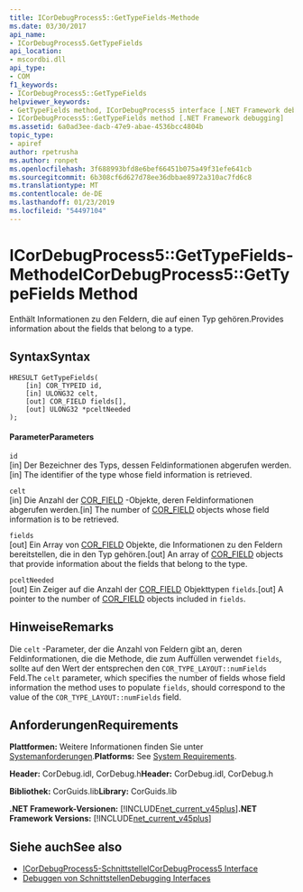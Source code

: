 ```yaml
---
title: ICorDebugProcess5::GetTypeFields-Methode
ms.date: 03/30/2017
api_name:
- ICorDebugProcess5.GetTypeFields
api_location:
- mscordbi.dll
api_type:
- COM
f1_keywords:
- ICorDebugProcess5::GetTypeFields
helpviewer_keywords:
- GetTypeFields method, ICorDebugProcess5 interface [.NET Framework debugging]
- ICorDebugProcess5::GetTypeFields method [.NET Framework debugging]
ms.assetid: 6a0ad3ee-dacb-47e9-abae-4536bcc4804b
topic_type:
- apiref
author: rpetrusha
ms.author: ronpet
ms.openlocfilehash: 3f688993bfd8e6bef66451b075a49f31efe641cb
ms.sourcegitcommit: 6b308cf6d627d78ee36dbbae8972a310ac7fd6c8
ms.translationtype: MT
ms.contentlocale: de-DE
ms.lasthandoff: 01/23/2019
ms.locfileid: "54497104"
---
```

# <a name="icordebugprocess5gettypefields-method"></a><span data-ttu-id="f22de-102">ICorDebugProcess5::GetTypeFields-Methode</span><span class="sxs-lookup"><span data-stu-id="f22de-102">ICorDebugProcess5::GetTypeFields Method</span></span>
<span data-ttu-id="f22de-103">Enthält Informationen zu den Feldern, die auf einen Typ gehören.</span><span class="sxs-lookup"><span data-stu-id="f22de-103">Provides information about the fields that belong to a type.</span></span>  
  
## <a name="syntax"></a><span data-ttu-id="f22de-104">Syntax</span><span class="sxs-lookup"><span data-stu-id="f22de-104">Syntax</span></span>  
  
```  
HRESULT GetTypeFields(  
    [in] COR_TYPEID id,  
    [in] ULONG32 celt,  
    [out] COR_FIELD fields[],   
    [out] ULONG32 *pceltNeeded  
);  
```  
  
#### <a name="parameters"></a><span data-ttu-id="f22de-105">Parameter</span><span class="sxs-lookup"><span data-stu-id="f22de-105">Parameters</span></span>  
 `id`  
 <span data-ttu-id="f22de-106">[in] Der Bezeichner des Typs, dessen Feldinformationen abgerufen werden.</span><span class="sxs-lookup"><span data-stu-id="f22de-106">[in] The identifier of the type whose field information is retrieved.</span></span>  
  
 `celt`  
 <span data-ttu-id="f22de-107">[in] Die Anzahl der [COR_FIELD](../../../../docs/framework/unmanaged-api/debugging/cor-field-structure.md) -Objekte, deren Feldinformationen abgerufen werden.</span><span class="sxs-lookup"><span data-stu-id="f22de-107">[in] The number of [COR_FIELD](../../../../docs/framework/unmanaged-api/debugging/cor-field-structure.md) objects whose field information is to be retrieved.</span></span>  
  
 `fields`  
 <span data-ttu-id="f22de-108">[out] Ein Array von [COR_FIELD](../../../../docs/framework/unmanaged-api/debugging/cor-field-structure.md) Objekte, die Informationen zu den Feldern bereitstellen, die in den Typ gehören.</span><span class="sxs-lookup"><span data-stu-id="f22de-108">[out] An array of [COR_FIELD](../../../../docs/framework/unmanaged-api/debugging/cor-field-structure.md) objects that provide information about the fields that belong to the type.</span></span>  
  
 `pceltNeeded`  
 <span data-ttu-id="f22de-109">[out] Ein Zeiger auf die Anzahl der [COR_FIELD](../../../../docs/framework/unmanaged-api/debugging/cor-field-structure.md) Objekttypen `fields`.</span><span class="sxs-lookup"><span data-stu-id="f22de-109">[out] A pointer to the number of [COR_FIELD](../../../../docs/framework/unmanaged-api/debugging/cor-field-structure.md) objects included in `fields`.</span></span>  
  
## <a name="remarks"></a><span data-ttu-id="f22de-110">Hinweise</span><span class="sxs-lookup"><span data-stu-id="f22de-110">Remarks</span></span>  
 <span data-ttu-id="f22de-111">Die `celt` -Parameter, der die Anzahl von Feldern gibt an, deren Feldinformationen, die die Methode, die zum Auffüllen verwendet `fields`, sollte auf den Wert der entsprechen den `COR_TYPE_LAYOUT::numFields` Feld.</span><span class="sxs-lookup"><span data-stu-id="f22de-111">The `celt` parameter, which specifies the number of fields whose field information the method uses to populate `fields`, should correspond to the value of the `COR_TYPE_LAYOUT::numFields` field.</span></span>  
  
## <a name="requirements"></a><span data-ttu-id="f22de-112">Anforderungen</span><span class="sxs-lookup"><span data-stu-id="f22de-112">Requirements</span></span>  
 <span data-ttu-id="f22de-113">**Plattformen:** Weitere Informationen finden Sie unter [Systemanforderungen](../../../../docs/framework/get-started/system-requirements.md).</span><span class="sxs-lookup"><span data-stu-id="f22de-113">**Platforms:** See [System Requirements](../../../../docs/framework/get-started/system-requirements.md).</span></span>  
  
 <span data-ttu-id="f22de-114">**Header:** CorDebug.idl, CorDebug.h</span><span class="sxs-lookup"><span data-stu-id="f22de-114">**Header:** CorDebug.idl, CorDebug.h</span></span>  
  
 <span data-ttu-id="f22de-115">**Bibliothek:** CorGuids.lib</span><span class="sxs-lookup"><span data-stu-id="f22de-115">**Library:** CorGuids.lib</span></span>  
  
 <span data-ttu-id="f22de-116">**.NET Framework-Versionen:** [!INCLUDE[net_current_v45plus](../../../../includes/net-current-v45plus-md.md)]</span><span class="sxs-lookup"><span data-stu-id="f22de-116">**.NET Framework Versions:** [!INCLUDE[net_current_v45plus](../../../../includes/net-current-v45plus-md.md)]</span></span>  
  
## <a name="see-also"></a><span data-ttu-id="f22de-117">Siehe auch</span><span class="sxs-lookup"><span data-stu-id="f22de-117">See also</span></span>
- [<span data-ttu-id="f22de-118">ICorDebugProcess5-Schnittstelle</span><span class="sxs-lookup"><span data-stu-id="f22de-118">ICorDebugProcess5 Interface</span></span>](../../../../docs/framework/unmanaged-api/debugging/icordebugprocess5-interface.md)
- [<span data-ttu-id="f22de-119">Debuggen von Schnittstellen</span><span class="sxs-lookup"><span data-stu-id="f22de-119">Debugging Interfaces</span></span>](../../../../docs/framework/unmanaged-api/debugging/debugging-interfaces.md)
